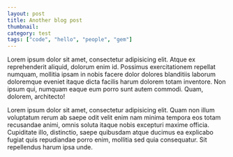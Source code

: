```yaml
---
layout: post
title: Another blog post
thumbnail: 
category: test
tags: ["code", "hello", "people", "gem"]
---
```


Lorem ipsum dolor sit amet, consectetur adipisicing elit. Atque ex reprehenderit aliquid, dolorum enim id. Possimus exercitationem repellat numquam, mollitia ipsam in nobis facere dolor dolores blanditiis laborum doloremque eveniet itaque dicta facilis harum dolorem totam inventore. Non ipsum qui, numquam eaque eum porro sunt autem commodi. Quam, dolorem, architecto!

Lorem ipsum dolor sit amet, consectetur adipisicing elit. Quam non illum voluptatum rerum ab saepe odit velit enim nam minima tempora eos totam recusandae animi, omnis soluta itaque nobis excepturi maxime officia. Cupiditate illo, distinctio, saepe quibusdam atque ducimus ea explicabo fugiat quis repudiandae porro enim, mollitia sed quia consequatur. Sit repellendus harum ipsa unde.